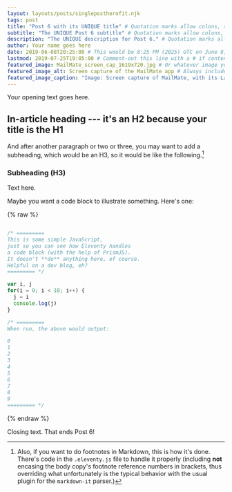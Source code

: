```yaml
---
layout: layouts/posts/singlepostherofit.njk
tags: post
title: "Post 6 with its UNIQUE title" # Quotation marks allow colons, semicolons, etc.
subtitle: "The UNIQUE Post 6 subtitle" # Quotation marks allow colons, semicolons, etc.
description: "The UNIQUE description for Post 6." # Quotation marks allow colons, semicolons, etc.
author: Your name goes here
date: 2019-06-08T20:25:00 # This would be 8:25 PM (2025) UTC on June 8, 2019
lastmod: 2019-07-25T19:05:00 # Comment-out this line with a # if content is unchanged
featured_image: MailMate_screen_cap_1619x720.jpg # Or whatever image you want to use
featured_image_alt: Screen capture of the MailMate app # Always include an ALT tag for accessibility
featured_image_caption: "Image: Screen capture of MailMate, with its Latin-displaying “distortion mode” engaged for privacy’s sake" # Quotation marks allow colons, semicolons, etc.
---
```


Your opening text goes here.

## In-article heading --- it's an H2 because your title is the H1

And after another paragraph or two or three, you may want to add a subheading, which would be an H3, so it would be like the following.[^fnExample]

[^fnExample]: Also, if you want to do footnotes in Markdown, this is how it's done. There's code in the `.eleventy.js` file to handle it properly (including **not** encasing the body copy's footnote reference numbers in brackets, thus overriding what unfortunately is the typical behavior with the usual plugin for the `markdown-it` parser.)

### Subheading (H3)

Text here.

Maybe you want a code block to illustrate something. Here's one:

{% raw %}
```js

/* =========
This is some simple JavaScript, 
just so you can see how Eleventy handles 
a code block (with the help of PrismJS).
It doesn't **do** anything here, of course.
Helpful on a dev blog, eh?
========= */

var i, j
for(i = 0; i < 10; i++) {
  j = i
  console.log(j)
}

/* ========= 
When run, the above would output:

0
1
2
3
4
5
6
7
8
9
========= */

```
{% endraw %}

Closing text. That ends Post 6!